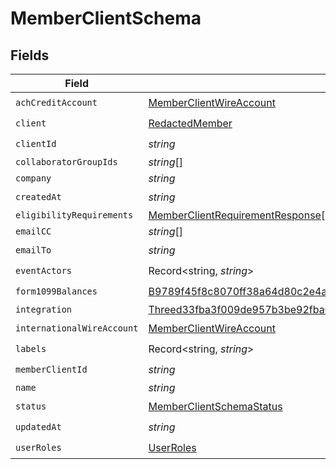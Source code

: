 # MemberClientSchema


## Fields

| Field                                                                                                                                                               | Type                                                                                                                                                                | Required                                                                                                                                                            | Description                                                                                                                                                         |
| ------------------------------------------------------------------------------------------------------------------------------------------------------------------- | ------------------------------------------------------------------------------------------------------------------------------------------------------------------- | ------------------------------------------------------------------------------------------------------------------------------------------------------------------- | ------------------------------------------------------------------------------------------------------------------------------------------------------------------- |
| `achCreditAccount`                                                                                                                                                  | [MemberClientWireAccount](../../models/shared/memberclientwireaccount.md)                                                                                           | :heavy_check_mark:                                                                                                                                                  | N/A                                                                                                                                                                 |
| `client`                                                                                                                                                            | [RedactedMember](../../models/shared/redactedmember.md)                                                                                                             | :heavy_check_mark:                                                                                                                                                  | N/A                                                                                                                                                                 |
| `clientId`                                                                                                                                                          | *string*                                                                                                                                                            | :heavy_check_mark:                                                                                                                                                  | N/A                                                                                                                                                                 |
| `collaboratorGroupIds`                                                                                                                                              | *string*[]                                                                                                                                                          | :heavy_minus_sign:                                                                                                                                                  | N/A                                                                                                                                                                 |
| `company`                                                                                                                                                           | *string*                                                                                                                                                            | :heavy_minus_sign:                                                                                                                                                  | N/A                                                                                                                                                                 |
| `createdAt`                                                                                                                                                         | *string*                                                                                                                                                            | :heavy_check_mark:                                                                                                                                                  | N/A                                                                                                                                                                 |
| `eligibilityRequirements`                                                                                                                                           | [MemberClientRequirementResponse](../../models/shared/memberclientrequirementresponse.md)[]                                                                         | :heavy_minus_sign:                                                                                                                                                  | N/A                                                                                                                                                                 |
| `emailCC`                                                                                                                                                           | *string*[]                                                                                                                                                          | :heavy_minus_sign:                                                                                                                                                  | N/A                                                                                                                                                                 |
| `emailTo`                                                                                                                                                           | *string*                                                                                                                                                            | :heavy_check_mark:                                                                                                                                                  | N/A                                                                                                                                                                 |
| `eventActors`                                                                                                                                                       | Record<string, *string*>                                                                                                                                            | :heavy_check_mark:                                                                                                                                                  | N/A                                                                                                                                                                 |
| `form1099Balances`                                                                                                                                                  | [B9789f45f8c8070ff38a64d80c2e4a8732ddaf329e46546474400d26f84c0f1c](../../models/shared/b9789f45f8c8070ff38a64d80c2e4a8732ddaf329e46546474400d26f84c0f1c.md)         | :heavy_check_mark:                                                                                                                                                  | N/A                                                                                                                                                                 |
| `integration`                                                                                                                                                       | [Threed33fba3f009de957b3be92fba006d6383af7e39f823cc1fd213506f6205100f](../../models/shared/threed33fba3f009de957b3be92fba006d6383af7e39f823cc1fd213506f6205100f.md) | :heavy_minus_sign:                                                                                                                                                  | N/A                                                                                                                                                                 |
| `internationalWireAccount`                                                                                                                                          | [MemberClientWireAccount](../../models/shared/memberclientwireaccount.md)                                                                                           | :heavy_check_mark:                                                                                                                                                  | N/A                                                                                                                                                                 |
| `labels`                                                                                                                                                            | Record<string, *string*>                                                                                                                                            | :heavy_check_mark:                                                                                                                                                  | N/A                                                                                                                                                                 |
| `memberClientId`                                                                                                                                                    | *string*                                                                                                                                                            | :heavy_check_mark:                                                                                                                                                  | N/A                                                                                                                                                                 |
| `name`                                                                                                                                                              | *string*                                                                                                                                                            | :heavy_minus_sign:                                                                                                                                                  | N/A                                                                                                                                                                 |
| `status`                                                                                                                                                            | [MemberClientSchemaStatus](../../models/shared/memberclientschemastatus.md)                                                                                         | :heavy_check_mark:                                                                                                                                                  | N/A                                                                                                                                                                 |
| `updatedAt`                                                                                                                                                         | *string*                                                                                                                                                            | :heavy_check_mark:                                                                                                                                                  | N/A                                                                                                                                                                 |
| `userRoles`                                                                                                                                                         | [UserRoles](../../models/shared/userroles.md)                                                                                                                       | :heavy_check_mark:                                                                                                                                                  | N/A                                                                                                                                                                 |